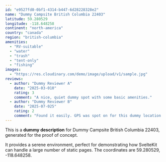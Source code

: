 ```yaml
---
id: "e9527fd0-0bf1-4314-b447-6d28228328e2"
name: "Dummy Campsite British Columbia 22403"
latitude: 59.280529
longitude: -118.648258
continent: "north-america"
country: "canada"
region: "british-columbia"
amenities:
  - "RV-suitable"
  - "water"
  - "trash"
  - "tent-only"
  - "fishing"
images:
  - "https://res.cloudinary.com/demo/image/upload/v1/sample.jpg"
reviews:
  - author: "Dummy Reviewer A"
    date: "2025-03-010"
    rating: 3
    comment: "A nice, quiet dummy spot with some basic amenities."
  - author: "Dummy Reviewer B"
    date: "2025-07-025"
    rating: 2
    comment: "Found it easily. GPS was spot on for this dummy location."
---
```


This is a **dummy description** for Dummy Campsite British Columbia 22403, generated for the proof of concept.

It provides a serene environment, perfect for demonstrating how SvelteKit can handle a large number of static pages. The coordinates are 59.280529, -118.648258.
